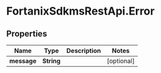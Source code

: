 # FortanixSdkmsRestApi.Error

## Properties
Name | Type | Description | Notes
------------ | ------------- | ------------- | -------------
**message** | **String** |  | [optional] 


